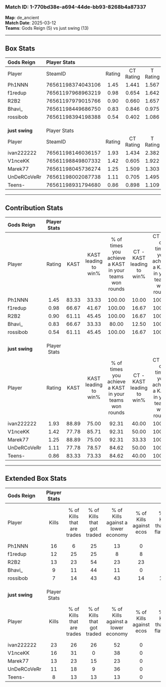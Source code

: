 ### Match ID: 1-770bd38e-a694-44de-bb93-8268b4a87337  
**Map**: de_ancient  
**Match Date**: 2025-03-12  
**Teams**: Gods Reign (5) vs just swing (13)  

---  

## Box Stats  

| **Gods Reign** | Player Stats      |        |           |          |       |       |       |         |        |      |     |
| :- | :- | :-: | :-: | :-: | :-: | :-: | :-: | :-: | :-: | :-: | :-: |
| Player         | SteamID           | Rating | CT Rating | T Rating | KAST  |  ADR  | Kills | Assists | Deaths | K/D  | HS% |
| Ph1NNN         | 76561198374043106 |  1.45  |   1.441   |  1.567   | 83.33 | 110.9 |  16   |    7    |   13   | 1.23 | 68  |
| f1redup        | 76561197968963219 |  0.98  |   0.654   |  1.642   | 66.67 | 65.3  |  12   |    1    |   12   | 1.00 | 41  |
| R2B2           | 76561197979015766 |  0.90  |   0.660   |  1.657   | 61.11 | 65.1  |  13   |    1    |   15   | 0.87 | 61  |
| Bhavi_         | 76561198449686750 |  0.83  |   0.846   |  0.975   | 66.67 | 70.3  |   9   |    7    |   14   | 0.64 | 66  |
| rossibob       | 76561198394198388 |  0.54  |   0.402   |  1.086   | 61.11 | 50.7  |   7   |    7    |   17   | 0.41 | 71  |
|                |                   |        |           |          |       |       |       |         |        |      |     |
|                |                   |        |           |          |       |       |       |         |        |      |     |
|                |                   |        |           |          |       |       |       |         |        |      |     |
| **just swing** | Player Stats      |        |           |          |       |       |       |         |        |      |     |
| Player         | SteamID           | Rating | CT Rating | T Rating | KAST  |  ADR  | Kills | Assists | Deaths | K/D  | HS% |
| ivan222222     | 76561198146036157 |  1.93  |   1.434   |  2.382   | 88.89 | 130.5 |  23   |    4    |   11   | 2.09 | 69  |
| V1nceKK        | 76561198849807332 |  1.42  |   0.605   |  1.922   | 77.78 | 77.0  |  16   |    3    |   8    | 2.00 | 37  |
| Marek77        | 76561198045736274 |  1.25  |   1.509   |  1.303   | 88.89 | 78.1  |  13   |    4    |   12   | 1.08 | 53  |
| UnDeRCoVeRr    | 76561198002087738 |  1.11  |   0.705   |  1.495   | 77.78 | 85.2  |  11   |    7    |   12   | 0.92 | 72  |
| Teens-         | 76561198931794680 |  0.86  |   0.898   |  1.109   | 83.33 | 55.2  |   8   |    8    |   14   | 0.57 | 12  |
---  

## Contribution Stats  

| **Gods Reign** | Player Stats |       |                      |                                                        |                           |                                                             |                          |                                                            |
| :- | :-: | :-: | :-: | :-: | :-: | :-: | :-: | :-: |
| Player         |    Rating    | KAST  | KAST leading to win% | % of times you achieve a KAST in your teams won rounds | CT - KAST leading to win% | CT - % of times you achieve a KAST in your teams won rounds | T - KAST leading to win% | T - % of times you achieve a KAST in your teams won rounds |
| Ph1NNN         |     1.45     | 83.33 |        33.33         |                         100.00                         |           10.00           |                           100.00                            |          80.00           |                           100.00                           |
| f1redup        |     0.98     | 66.67 |        41.67         |                         100.00                         |           16.67           |                           100.00                            |          66.67           |                           100.00                           |
| R2B2           |     0.90     | 61.11 |        45.45         |                         100.00                         |           16.67           |                           100.00                            |          80.00           |                           100.00                           |
| Bhavi_         |     0.83     | 66.67 |        33.33         |                         80.00                          |           12.50           |                           100.00                            |          75.00           |                           75.00                            |
| rossibob       |     0.54     | 61.11 |        45.45         |                         100.00                         |           16.67           |                           100.00                            |          80.00           |                           100.00                           |
|                |              |       |                      |                                                        |                           |                                                             |                          |                                                            |
|                |              |       |                      |                                                        |                           |                                                             |                          |                                                            |
|                |              |       |                      |                                                        |                           |                                                             |                          |                                                            |
| **just swing** | Player Stats |       |                      |                                                        |                           |                                                             |                          |                                                            |
| Player         |    Rating    | KAST  | KAST leading to win% | % of times you achieve a KAST in your teams won rounds | CT - KAST leading to win% | CT - % of times you achieve a KAST in your teams won rounds | T - KAST leading to win% | T - % of times you achieve a KAST in your teams won rounds |
| ivan222222     |     1.93     | 88.89 |        75.00         |                         92.31                          |           40.00           |                           100.00                            |          90.91           |                           90.91                            |
| V1nceKK        |     1.42     | 77.78 |        85.71         |                         92.31                          |           50.00           |                           100.00                            |          100.00          |                           90.91                            |
| Marek77        |     1.25     | 88.89 |        75.00         |                         92.31                          |           33.33           |                           100.00                            |          100.00          |                           90.91                            |
| UnDeRCoVeRr    |     1.11     | 77.78 |        78.57         |                         84.62                          |           50.00           |                           100.00                            |          90.00           |                           81.82                            |
| Teens-         |     0.86     | 83.33 |        73.33         |                         84.62                          |           40.00           |                           100.00                            |          90.00           |                           81.82                            |
---  

## Extended Box Stats  

| **Gods Reign** | Player Stats |                            |                            |                                    |                         |                              |                                 |        |                             |                                     |                          |                               |                            |
| :- | :-: | :-: | :-: | :-: | :-: | :-: | :-: | :-: | :-: | :-: | :-: | :-: | :-: |
| Player         |    Kills     | % of Kills that are trades | % of Kills that got traded | % of Kills against a lower economy | % of Kills against ecos | % of Kills that are flawless | % of Kills that are close duels | Deaths | % of Deaths that get traded | % of Deaths against a lower economy | % of Deaths against ecos | % of Deaths that are flawless | % of Deaths that are close |
| Ph1NNN         |      16      |             6              |             25             |                 13                 |            0            |              75              |                6                |   13   |              8              |                  0                  |            0             |              62               |             8              |
| f1redup        |      12      |             25             |             25             |                 8                  |            8            |              58              |                0                |   12   |              8              |                  0                  |            0             |              75               |             0              |
| R2B2           |      13      |             23             |             54             |                 23                 |           23            |              38              |                8                |   15   |             20              |                  7                  |            7             |              67               |             0              |
| Bhavi_         |      9       |             11             |             44             |                 11                 |            0            |              44              |                0                |   14   |             14              |                  7                  |            7             |              79               |             0              |
| rossibob       |      7       |             14             |             43             |                 43                 |           14            |             100              |                0                |   17   |             18              |                 12                  |            6             |              53               |             6              |
|                |              |                            |                            |                                    |                         |                              |                                 |        |                             |                                     |                          |                               |                            |
|                |              |                            |                            |                                    |                         |                              |                                 |        |                             |                                     |                          |                               |                            |
|                |              |                            |                            |                                    |                         |                              |                                 |        |                             |                                     |                          |                               |                            |
| **just swing** | Player Stats |                            |                            |                                    |                         |                              |                                 |        |                             |                                     |                          |                               |                            |
| Player         |    Kills     | % of Kills that are trades | % of Kills that got traded | % of Kills against a lower economy | % of Kills against ecos | % of Kills that are flawless | % of Kills that are close duels | Deaths | % of Deaths that get traded | % of Deaths against a lower economy | % of Deaths against ecos | % of Deaths that are flawless | % of Deaths that are close |
| ivan222222     |      23      |             26             |             26             |                 52                 |            0            |              70              |                4                |   11   |             36              |                 18                  |            0             |              73               |             9              |
| V1nceKK        |      16      |             31             |             0              |                 38                 |            0            |              75              |                0                |   8    |             25              |                 25                  |            0             |              50               |             0              |
| Marek77        |      13      |             23             |             15             |                 23                 |            0            |              62              |                8                |   12   |             33              |                 33                  |            0             |              75               |             0              |
| UnDeRCoVeRr    |      11      |             18             |             9              |                 36                 |            0            |              64              |                0                |   12   |             42              |                 33                  |            0             |              50               |             8              |
| Teens-         |      8       |             13             |             13             |                 13                 |            0            |              50              |                0                |   14   |             43              |                 36                  |            0             |              71               |             0              |
